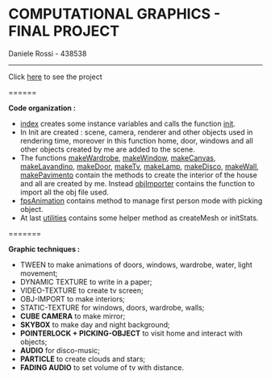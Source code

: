 **COMPUTATIONAL GRAPHICS - FINAL PROJECT**
=======================================

Daniele Rossi - 438538

--------------------------

 Click [here](http://danrossi5.github.io/) to see the project

======

**Code organization :**

* [index](index.html) creates some instance variables and calls the function [init](assets/functions/Init.js).
* In Init are created : scene, camera, renderer and other objects used in rendering time, moreover in this function home, door, windows and all other objects created by me are added to the scene.
* The functions [makeWardrobe](assets/functions/makeWardrobe.js), [makeWindow](assets/functions/makeWindow.js), [makeCanvas](assets/functions/makeCanvas.js), [makeLavandino](assets/functions/makeLavandino.js), [makeDoor](assets/functions/makeDoor.js), [makeTv](assets/functions/makeTv.js), [makeLamp](assets/functions/makeLamp.js), [makeDisco](assets/functions/makeDisco.js), [makeWall](assets/functions/makeWall.js), [makePavimento](assets/functions/makePavimento.js) contain the methods to create the interior of the house and all are created by me. Instead [objImporter](assets/functions/objImporter.js) contains the function to import all the obj file used.
* [fpsAnimation](assets/functions/fpsAnimation.js) contains method to manage first person mode with picking object.
* At last [utilities](assets/functions/utilities.js) contains some helper method as createMesh or initStats.

=======

**Graphic techniques :**

* TWEEN to make animations of doors, windows, wardrobe, water, light movement;
* DYNAMIC TEXTURE to write in a paper;
* VIDEO-TEXTURE to create tv screen;
* OBJ-IMPORT to make interiors;
* STATIC-TEXTURE for windows, doors, wardrobe, walls;
* **CUBE CAMERA** to make mirror;
* **SKYBOX** to make day and night background;
* **POINTERLOCK + PICKING-OBJECT** to visit home and interact with objects;
* **AUDIO** for disco-music;
* **PARTICLE** to create clouds and stars;
* **FADING AUDIO** to set volume of tv with distance.

